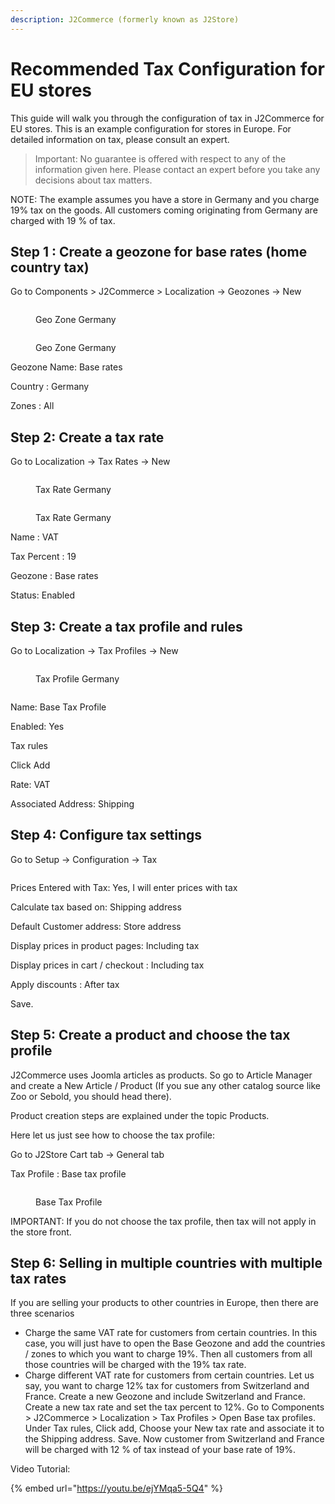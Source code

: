 ```yaml
---
description: J2Commerce (formerly known as J2Store)
---
```


# Recommended Tax Configuration for EU stores

This guide will walk you through the configuration of tax in J2Commerce for EU stores. This is an example configuration for stores in Europe. For detailed information on tax, please consult an expert.

> Important: No guarantee is offered with respect to any of the information given here. Please contact an expert before you take any decisions about tax matters.

NOTE: The example assumes you have a store in Germany and you charge 19% tax on the goods. All customers coming originating from Germany are charged with 19 % of tax.

## Step 1 : Create a geozone for base rates (home country tax) <a href="#step-1--create-a-geozone-for-base-rates-home-country-tax" id="step-1--create-a-geozone-for-base-rates-home-country-tax"></a>

Go to Components > J2Commerce > Localization -> Geozones -> New

<figure><img src="../.gitbook/assets/geo-zone.webp" alt=""><figcaption><p>Geo Zone Germany</p></figcaption></figure>

<figure><img src="../.gitbook/assets/geo-zone-germany.webp" alt=""><figcaption><p>Geo Zone Germany</p></figcaption></figure>

Geozone Name: Base rates

Country : Germany

Zones : All

## Step 2: Create a tax rate <a href="#step-2-create-a-tax-rate" id="step-2-create-a-tax-rate"></a>

Go to Localization -> Tax Rates -> New

<figure><img src="../.gitbook/assets/tax-rate.webp" alt=""><figcaption><p>Tax Rate Germany</p></figcaption></figure>

<figure><img src="../.gitbook/assets/tax-rate-germany.webp" alt=""><figcaption><p>Tax Rate Germany</p></figcaption></figure>

Name : VAT

Tax Percent : 19

Geozone : Base rates

Status: Enabled

## Step 3: Create a tax profile and rules <a href="#step-3-create-a-tax-profile-and-rules" id="step-3-create-a-tax-profile-and-rules"></a>

Go to Localization -> Tax Profiles -> New

<figure><img src="../.gitbook/assets/tax-profile.webp" alt=""><figcaption><p>Tax Profile Germany</p></figcaption></figure>

<figure><img src="../.gitbook/assets/tax-profile-germany.webp" alt=""><figcaption></figcaption></figure>

Name: Base Tax Profile

Enabled: Yes

Tax rules

Click Add

Rate: VAT

Associated Address: Shipping

## Step 4: Configure tax settings <a href="#step-4-configure-tax-settings" id="step-4-configure-tax-settings"></a>

Go to Setup -> Configuration -> Tax

<figure><img src="../.gitbook/assets/tax-config-germany.webp" alt=""><figcaption></figcaption></figure>

Prices Entered with Tax: Yes, I will enter prices with tax

Calculate tax based on: Shipping address

Default Customer address: Store address

Display prices in product pages: Including tax

Display prices in cart / checkout : Including tax

Apply discounts : After tax

Save.

## Step 5: Create a product and choose the tax profile <a href="#step-5-create-a-product-and-choose-the-tax-profile" id="step-5-create-a-product-and-choose-the-tax-profile"></a>

J2Commerce uses Joomla articles as products. So go to Article Manager and create a New Article / Product (If you sue any other catalog source like Zoo or Sebold, you should head there).

Product creation steps are explained under the topic Products.

Here let us just see how to choose the tax profile:

Go to J2Store Cart tab -> General tab

Tax Profile : Base tax profile

<figure><img src="../.gitbook/assets/j2store-tax-germany.webp" alt=""><figcaption><p>Base Tax Profile</p></figcaption></figure>

IMPORTANT: If you do not choose the tax profile, then tax will not apply in the store front.

## Step 6: Selling in multiple countries with multiple tax rates <a href="#step-6-selling-in-multiple-countries-with-multiple-tax-rates" id="step-6-selling-in-multiple-countries-with-multiple-tax-rates"></a>

If you are selling your products to other countries in Europe, then there are three scenarios

* Charge the same VAT rate for customers from certain countries. In this case, you will just have to open the Base Geozone and add the countries / zones to which you want to charge 19%. Then all customers from all those countries will be charged with the 19% tax rate.
* Charge different VAT rate for customers from certain countries.  Let us say, you want to charge 12% tax for customers from Switzerland and France. Create a new Geozone and include Switzerland and France. Create a new tax rate and set the tax percent to 12%. Go to Components > J2Commerce > Localization > Tax Profiles > Open Base tax profiles. Under Tax rules, Click add, Choose your New tax rate and associate it to the Shipping address. Save. Now customer from Switzerland and France will be charged with 12 % of tax instead of your base rate of 19%.

Video Tutorial:

{% embed url="https://youtu.be/ejYMqa5-5Q4" %}
